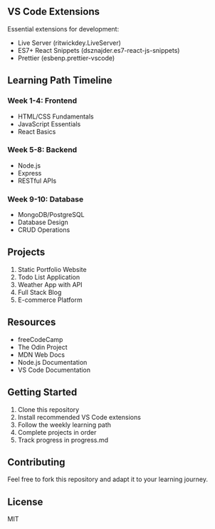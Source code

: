 
## VS Code Extensions
Essential extensions for development:
- Live Server (ritwickdey.LiveServer)
- ES7+ React Snippets (dsznajder.es7-react-js-snippets)
- Prettier (esbenp.prettier-vscode)

## Learning Path Timeline

### Week 1-4: Frontend
- HTML/CSS Fundamentals
- JavaScript Essentials
- React Basics

### Week 5-8: Backend
- Node.js
- Express
- RESTful APIs

### Week 9-10: Database
- MongoDB/PostgreSQL
- Database Design
- CRUD Operations

## Projects
1. Static Portfolio Website
2. Todo List Application
3. Weather App with API
4. Full Stack Blog
5. E-commerce Platform

## Resources
- freeCodeCamp
- The Odin Project
- MDN Web Docs
- Node.js Documentation
- VS Code Documentation

## Getting Started
1. Clone this repository
2. Install recommended VS Code extensions
3. Follow the weekly learning path
4. Complete projects in order
5. Track progress in progress.md

## Contributing
Feel free to fork this repository and adapt it to your learning journey.

## License
MIT
